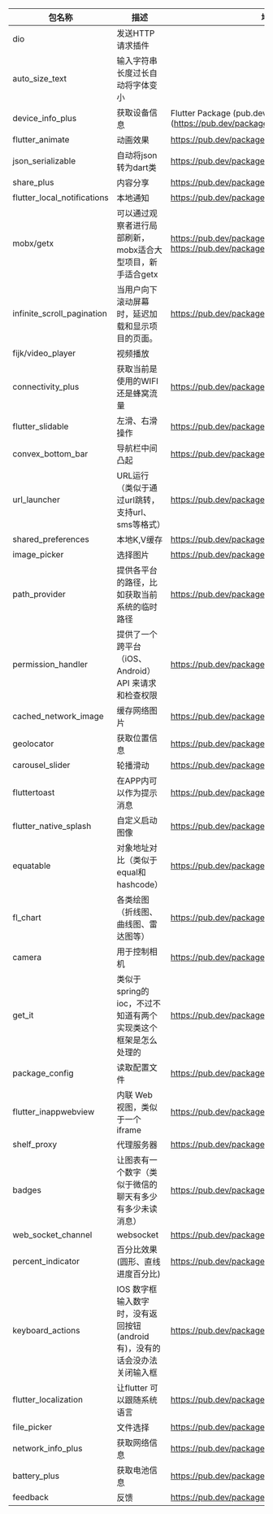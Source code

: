 

| 包名称                      | 描述                                                         | 地址                                                         |
| --------------------------- | ------------------------------------------------------------ | ------------------------------------------------------------ |
| dio                         | 发送HTTP请求插件                                             |                                                              |
| auto_size_text              | 输入字符串长度过长自动将字体变小                             |                                                              |
| device_info_plus            | 获取设备信息                                                 | Flutter Package (pub.dev)](https://pub.dev/packages/device_info_plus) |
| flutter_animate             | 动画效果                                                     | https://pub.dev/packages/flutter_animate                     |
| json_serializable           | 自动将json转为dart类                                         | https://pub.dev/packages/json_serializable                   |
| share_plus                  | 内容分享                                                     | https://pub.dev/packages/share_plus                          |
| flutter_local_notifications | 本地通知                                                     | https://pub.dev/packages/flutter_local_notifications         |
| mobx/getx                   | 可以通过观察者进行局部刷新，mobx适合大型项目，新手适合getx   | https://pub.dev/packages/flutter_mobx<br />https://pub.dev/packages/get |
| infinite_scroll_pagination  | 当用户向下滚动屏幕时，延迟加载和显示项目的页面。             | https://pub.dev/packages/infinite_scroll_pagination          |
| fijk/video_player           | 视频播放                                                     |                                                              |
| connectivity_plus           | 获取当前是使用的WIFI还是蜂窝流量                             | https://pub.dev/packages/connectivity_plus                   |
| flutter_slidable            | 左滑、右滑操作                                               | https://pub.dev/packages/flutter_slidable                    |
| convex_bottom_bar           | 导航栏中间凸起                                               | https://pub.dev/packages/convex_bottom_bar                   |
| url_launcher                | URL运行（类似于通过url跳转，支持url、sms等格式）             | https://pub.dev/packages/url_launcher                        |
| shared_preferences          | 本地K,V缓存                                                  | https://pub.dev/packages/shared_preferences                  |
| image_picker                | 选择图片                                                     | https://pub.dev/packages/image_picker                        |
| path_provider               | 提供各平台的路径，比如获取当前系统的临时路径                 | https://pub.dev/packages/path_provider                       |
| permission_handler          | 提供了一个跨平台（iOS、Android）API 来请求和检查权限         | https://pub.dev/packages/permission_handler                  |
| cached_network_image        | 缓存网络图片                                                 | https://pub.dev/packages/cached_network_image                |
| geolocator                  | 获取位置信息                                                 | https://pub.dev/packages/geolocator                          |
| carousel_slider             | 轮播滑动                                                     | https://pub.dev/packages/carousel_slider                     |
| fluttertoast                | 在APP内可以作为提示消息                                      | https://pub.dev/packages/fluttertoast                        |
| flutter_native_splash       | 自定义启动图像                                               | https://pub.dev/packages/flutter_native_splash               |
| equatable                   | 对象地址对比（类似于equal和hashcode）                        | https://pub.dev/packages/equatable                           |
| fl_chart                    | 各类绘图（折线图、曲线图、雷达图等）                         | https://pub.dev/packages/fl_chart                            |
| camera                      | 用于控制相机                                                 | https://pub.dev/packages/camera                              |
| get_it                      | 类似于spring的ioc，不过不知道有两个实现类这个框架是怎么处理的 | https://pub.dev/packages/get_it                              |
| package_config              | 读取配置文件                                                 | https://pub.dev/packages/package_config                      |
| flutter_inappwebview        | 内联 Web 视图，类似于一个iframe                              | https://pub.dev/packages/flutter_inappwebview                |
| shelf_proxy                 | 代理服务器                                                   | https://pub.dev/packages/shelf_proxy                         |
| badges                      | 让图表有一个数字（类似于微信的聊天有多少有多少未读消息）     | https://pub.dev/packages/badges                              |
| web_socket_channel          | websocket                                                    | https://pub.dev/packages/web_socket_channel                  |
| percent_indicator           | 百分比效果(圆形、直线进度百分比)                             | https://pub.dev/packages/percent_indicator                   |
| keyboard_actions            | IOS 数字框输入数字时，没有返回按钮(android有)，没有的话会没办法关闭输入框 | https://pub.dev/packages/keyboard_actions                    |
| flutter_localization        | 让flutter 可以跟随系统语言                                   | https://pub.dev/packages/flutter_localization                |
| file_picker                 | 文件选择                                                     | https://pub.dev/packages/file_picker                         |
| network_info_plus           | 获取网络信息                                                 | https://pub.dev/packages/network_info_plus                   |
| battery_plus                | 获取电池信息                                                 | https://pub.dev/packages/battery_plus                        |
| feedback                    | 反馈                                                         | https://pub.dev/packages/feedback                            |





